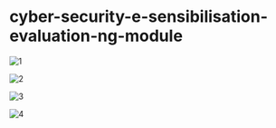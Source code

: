 # cyber-security-e-sensibilisation-evaluation-ng-module

![1](https://github.com/YassineOuhadi/cyber-security-e-sensibilisation-evaluation-ng-module/assets/109771302/4c49e8fa-3e62-4712-ba78-9e490f919675)

![2](https://github.com/YassineOuhadi/cyber-security-e-sensibilisation-evaluation-ng-module/assets/109771302/d0d1fe3c-a88f-4f56-9cc3-f219bfd185a2)

![3](https://github.com/YassineOuhadi/cyber-security-e-sensibilisation-evaluation-ng-module/assets/109771302/b5b8faba-c07d-48ea-b07d-11b438543cdf)

![4](https://github.com/YassineOuhadi/cyber-security-e-sensibilisation-evaluation-ng-module/assets/109771302/b5a4d10f-fbf1-4f3d-9cdd-b664ead12819)
